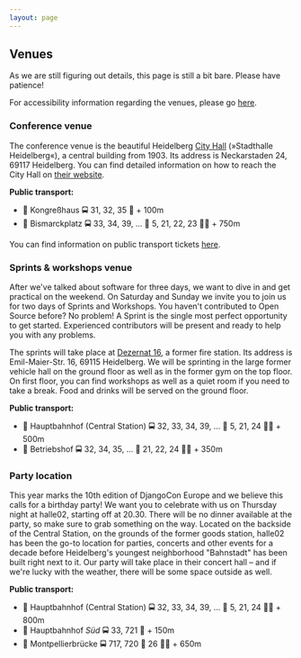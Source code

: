 ```yaml
---
layout: page
---
```


## Venues

As we are still figuring out details, this page is still a bit bare. Please have patience!

For accessibility information regarding the venues, please go [here](/access).

### Conference venue

The conference venue is the beautiful Heidelberg [City Hall](http://www.heidelberg-kongresshaus.de/)
(»Stadthalle Heidelberg«), a central building from 1903. Its address is Neckarstaden 24, 69117 Heidelberg.
You can find detailed information on how to reach the City Hall on [their
website](http://www.heidelberg-kongresshaus.de/en/visitors/arrival-parking.html).

**Public transport:**

* 🚏 Kongreßhaus 🚍 31, 32, 35 🚶 + 100m
* 🚏 Bismarckplatz 🚍 33, 34, 39, … 🚊 5, 21, 22, 23 🚶🏿 + 750m

You can find information on public transport tickets [here](/info/heidelberg/).

### Sprints & workshops venue

After we've talked about software for three days, we want to dive in
and get practical on the weekend. On Saturday and Sunday we invite
you to join us for two days of Sprints and Workshops. You haven't
contributed to Open Source before? No problem! A Sprint is the single
most perfect opportunity to get started. Experienced contributors will
be present and ready to help you with any problems.

The sprints will take place at [Dezernat 16](http://www.dezernat16.de/), a former fire station. Its
address is Emil-Maier-Str. 16, 69115 Heidelberg.
We will be sprinting in the
large former vehicle hall on the ground floor as well as in the former
gym on the top floor. On first floor, you can find workshops as well as a
quiet room if you need to take a break. Food and drinks will be served
on the ground floor.


**Public transport:**

* 🚏 Hauptbahnhof (Central Station) 🚍 32, 33, 34, 39, … 🚊 5, 21, 24 🚶‍♀️ + 500m
* 🚏 Betriebshof 🚍 32, 34, 35, … 🚊 21, 22, 24 🚶🏿 + 350m

### Party location

This year marks the 10th edition of DjangoCon Europe and we believe
this calls for a birthday party! We want you to celebrate with us on
Thursday night at halle02, starting off at 20.30. There will be no dinner
available at the party, so make sure to grab something on the way.
Located on the backside of the Central Station, on the grounds of the
former goods station, halle02 has been the go-to location for parties,
concerts and other events for a decade before Heidelberg's youngest
neighborhood "Bahnstadt" has been built right next to it. Our party will
take place in their concert hall – and if we're lucky with the weather,
there will be some space outside as well.

**Public transport:**

* 🚏 Hauptbahnhof (Central Station) 🚍 32, 33, 34, 39, … 🚊 5, 21, 24 🚶‍♀️ + 800m
* 🚏 Hauptbahnhof *Süd* 🚍 33, 721 🚶 + 150m
* 🚏 Montpellierbrücke 🚍 717, 720 🚊 26 🚶🏿 + 650m

